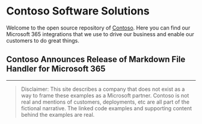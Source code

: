 # Contoso Software Solutions

Welcome to the open source repository of [Contoso](https://docs.microsoft.com/en-us/microsoft-365/enterprise/contoso-overview?view=o365-worldwide). Here you can find our Microsoft 365 integrations that we use to drive our business and enable our customers to do great things.

## Contoso Announces Release of Markdown File Handler for Microsoft 365















----

> Disclaimer: This site describes a company that does not exist as a way to frame these examples as a Microsoft partner. Contoso is not real and mentions of customers, deployments, etc are all part of the fictional narrative. The linked code examples and supporting content behind the examples are real.


